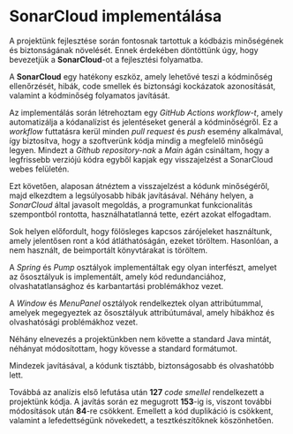 # SonarCloud implementálása

A projektünk fejlesztése során fontosnak tartottuk a kódbázis minőségének és biztonságának növelését. Ennek érdekében döntöttünk úgy, hogy bevezetjük a **SonarCloud**-ot a fejlesztési folyamatba.

A **SonarCloud** egy hatékony eszköz, amely lehetővé teszi a kódminőség ellenőrzését, hibák, code smellek és biztonsági kockázatok azonosítását, valamint a kódminőség folyamatos javítását.

Az implementálás során létrehoztam egy *GitHub Actions workflow-t*, amely automatizálja a kódanalízist és jelentéseket generál a kódminőségről. Ez a *workflow* futtatásra kerül minden *pull request* és *push* esemény alkalmával, így biztosítva, hogy a szoftverünk kódja mindig a megfelelő minőségű legyen. Mindezt a *Github repository-nak* a *Main* ágán csináltam, hogy a legfrissebb verziójú kódra egyből kapjak egy visszajelzést a SonarCloud webes felületén.

Ezt követően, alaposan átnéztem a visszajelzést a kódunk minőségéről, majd elkezdtem a legsúlyosabb hibák javításával. Néhány helyen, a *SonarCloud* által javasolt megoldás, a programunkat funkcionalitás szempontból rontotta, használhatatlanná tette, ezért azokat elfogadtam.

Sok helyen előfordult, hogy fölösleges kapcsos zárójeleket használtunk, amely jelentősen ront a kód átláthatóságán, ezeket töröltem. Hasonlóan, a nem használt, de beimportált könyvtárakat is töröltem.

A *Spring* és *Pump* osztályok implementáltak egy olyan interfészt, amelyet az ősosztályuk is implementált, amely kód redundanciához, olvashatatlansághoz és karbantartási problémákhoz vezet.

A *Window* és *MenuPanel* osztályok rendelkeztek olyan attribútummal, amelyek megegyeztek az ősosztályuk attribútumával, amely hibákhoz és olvashatósági problémákhoz vezet.

Néhány elnevezés a projektünkben nem követte a standard Java mintát, néhányat módosítottam, hogy kövesse a standard formátumot.

Mindezek javításával, a kódunk tisztább, biztonságosabb és olvashatóbb lett.

Továbbá az analízis első lefutása után **127** *code smellel* rendelkezett a projektünk kódja. A javítás során ez megugrott **153**-ig is, viszont további módosítások után **84**-re csökkent. Emellett a kód duplikáció is csökkent, valamint a lefedettségünk növekedett, a tesztkészítőknek köszönhetően.